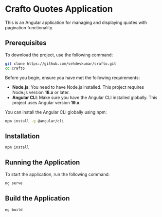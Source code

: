 # Crafto Quotes Application

This is an Angular application for managing and displaying quotes with pagination functionality.

## Prerequisites

To download the project, use the following command:

```bash
git clone https://github.com/sehdevkumar/crafto.git
cd crafto
```

Before you begin, ensure you have met the following requirements:

- **Node.js**: You need to have Node.js installed. This project requires Node.js version **18.x** or later.
- **Angular CLI**: Make sure you have the Angular CLI installed globally. This project uses Angular version **19.x**.

You can install the Angular CLI globally using npm:

```bash
npm install -g @angular/cli
```

## Installation
```sh
npm install
```

## Running the Application

To start the application, run the following command:    
```bash
ng serve
``` 

## Build the Application
```bash
ng build
```


